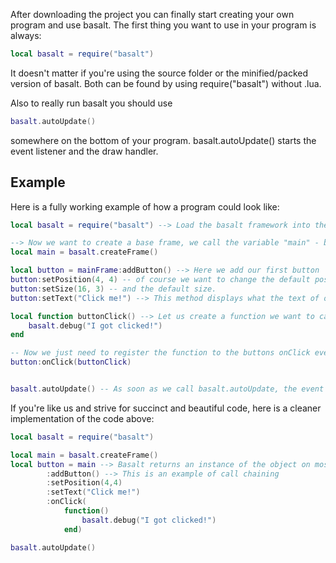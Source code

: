 After downloading the project you can finally start creating your own program and use basalt. The first thing you want to use in your program is always:

```lua
local basalt = require("basalt")
```

It doesn't matter if you're using the source folder or the minified/packed version of basalt. Both can be found by using require("basalt") without .lua.

Also to really run basalt you should use

```lua
basalt.autoUpdate()
```

somewhere on the bottom of your program. basalt.autoUpdate() starts the event listener and the draw handler.

## Example

Here is a fully working example of how a program could look like:

```lua
local basalt = require("basalt") --> Load the basalt framework into the variable called "basalt"

--> Now we want to create a base frame, we call the variable "main" - by default everything you create is visible. (you don't need to use :show())
local main = basalt.createFrame()

local button = mainFrame:addButton() --> Here we add our first button
button:setPosition(4, 4) -- of course we want to change the default position of our button
button:setSize(16, 3) -- and the default size.
button:setText("Click me!") --> This method displays what the text of our button should look like

local function buttonClick() --> Let us create a function we want to call when the button gets clicked 
    basalt.debug("I got clicked!")
end

-- Now we just need to register the function to the buttons onClick event handlers, this is how we can achieve that:
button:onClick(buttonClick)


basalt.autoUpdate() -- As soon as we call basalt.autoUpdate, the event and draw handlers will listen to any incomming events (and draw if necessary)
```

If you're like us and strive for succinct and beautiful code, here is a cleaner implementation of the code above:

```lua
local basalt = require("basalt")

local main = basalt.createFrame()
local button = main --> Basalt returns an instance of the object on most methods, to make use of "call-chaining"
        :addButton() --> This is an example of call chaining
        :setPosition(4,4) 
        :setText("Click me!")
        :onClick(
            function() 
                basalt.debug("I got clicked!") 
            end)

basalt.autoUpdate()
```
